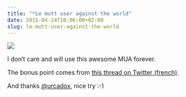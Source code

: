 ```yaml
---
title: "*Le mutt user against the world"
date: 2015-04-24T16:06:00+02:00
slug: le-mutt-user-against-the-world
---
```


![]({attach}mutt-user.png)

I don’t care and will use this awesome MUA forever.

The bonus point comes from [this thread on Twitter (french)](https://twitter.com/rbelouin/status/591529409045200897).

And thanks [@urcadox](https://twitter.com/urcadox), nice try :-)
